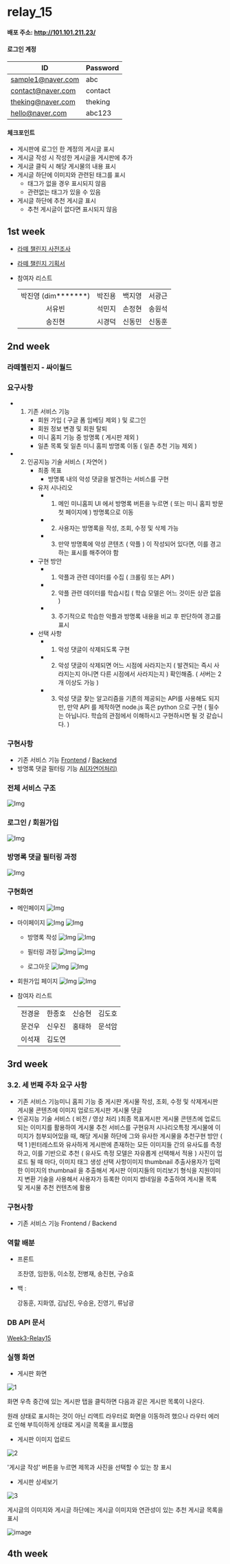 # relay_15

#### 배포 주소: http://101.101.211.23/

#### 로그인 계정

| ID                | Password |
| ----------------- | -------- |
| sample1@naver.com | abc      |
| contact@naver.com | contact  |
| theking@naver.com | theking  |
| hello@naver.com   | abc123   |

#### 체크포인트

- 게시판에 로그인 한 계정의 게시글 표시
- 게시글 작성 시 작성한 게시글을 게시판에 추가
- 게시글 클릭 시 해당 게시물의 내용 표시
- 게시글 하단에 이미지와 관련된 태그를 표시
  - 태그가 없을 경우 표시되지 않음
  - 관련없는 태그가 있을 수 있음
- 게시글 하단에 추천 게시글 표시
  - 추천 게시글이 없다면 표시되지 않음

## 1st week

- [라떼 챌린지 사전조사](https://github.com/boostcamp-2020/relay_15/blob/master/latte_challenge_pilot.md)
- [라떼 챌린지 기획서](https://github.com/boostcamp-2020/relay_15/blob/master/latte_challenge_%20proposal.md)

- 참여자 리스트

  |                        |        |        |        |
  | :--------------------: | :----: | :----: | :----: |
  | 박진영 (dim**\*\*\***) | 박진용 | 백지영 | 서광근 |
  |         서유빈         | 석민지 | 손정현 | 송원석 |
  |         송진현         | 시경덕 | 신동민 | 신동훈 |

## 2nd week

### 라떼첼린지 - 싸이월드

### 요구사항

- 1. 기존 서비스 기능
     - 회원 가입 ( 구글 폼 임베딩 제외 ) 및 로그인
     - 회원 정보 변경 및 회원 탈퇴
     - 미니 홈피 기능 중 방명록 ( 게시판 제외 )
     - 일촌 목록 및 일촌 미니 홈피 방명록 이동 ( 일촌 추천 기능 제외 )
- 2. 인공지능 기술 서비스 ( 자연어 )
     - 최종 목표
       - 방명록 내의 악성 댓글을 발견하는 서비스를 구현
     - 유저 시나리오
       - 1. 메인 미니홈피 UI 에서 방명록 버튼을 누르면 ( 또는 미니 홈피 방문 첫 페이지에 ) 방명록으로 이동
       - 2. 사용자는 방명록을 작성, 조회, 수정 및 삭제 가능
       - 3. 만약 방명록에 악성 콘텐츠 ( 악플 ) 이 작성되어 있다면, 이를 경고하는 표시를 해주어야 함
     - 구현 방안
       - 1. 악플과 관련 데이터를 수집 ( 크롤링 또는 API )
       - 2. 악플 관련 데이터를 학습시킴 ( 학습 모델은 어느 것이든 상관 없음 )
       - 3. 주기적으로 학습한 악플과 방명록 내용을 비교 후 판단하여 경고를 표시
     - 선택 사항
       - 1. 악성 댓글이 삭제되도록 구현
       - 2. 악성 댓글이 삭제되면 어느 시점에 사라지는지 ( 발견되는 즉시 사라지는지 아니면 다른 시점에서 사라지는지 ) 확인해줌.
            ( 서버는 2 개 이상도 가능 )
       - 3. 악성 댓글 찾는 알고리즘을 기존의 제공되는 API를 사용해도 되지만,
            만약 API 를 제작하면 node.js 혹은 python 으로 구현
            ( 필수는 아닙니다. 학습의 관점에서 이해하시고 구현하시면 될 것 같습니다. )

### 구현사항

- 기존 서비스 기능 [Frontend](https://github.com/wooojini/relay_15/tree/master/front-end) / [Backend](https://github.com/wooojini/relay_15/blob/master/back-end/README.md)
- 방명록 댓글 필터링 기능 [AI(자연어처리)](https://github.com/wooojini/relay_15/blob/master/ai/README.md)

### 전체 서비스 구조

![Img](https://github.com/wooojini/relay_15/blob/master/img/service.jpeg?raw=true)

### 로그인 / 회원가입

![Img](https://github.com/wooojini/relay_15/blob/master/img/login_signup.png?raw=true)

### 방명록 댓글 필터링 과정

![Img](https://github.com/wooojini/relay_15/blob/master/img/filtering_.jpeg?raw=true)

### 구현화면

- 메인페이지
  ![Img](https://github.com/wooojini/relay_15/blob/master/img/main_page.PNG?raw=true)

- 마이페이지
  ![Img](https://github.com/wooojini/relay_15/blob/master/img/mypage_1.PNG?raw=true)
  ![Img](https://github.com/wooojini/relay_15/blob/master/img/mypage_3.PNG?raw=true)

  - 방명록 작성
    ![Img](https://github.com/wooojini/relay_15/blob/master/img/mypage_4.PNG?raw=true)
    ![Img](https://github.com/wooojini/relay_15/blob/master/img/mypage_5.PNG?raw=true)

  - 필터링 과정
    ![Img](https://github.com/wooojini/relay_15/blob/master/img/mypage_6.PNG?raw=true)
    ![Img](https://github.com/wooojini/relay_15/blob/master/img/mypage_7.PNG?raw=true)

  - 로그아웃
    ![Img](https://github.com/wooojini/relay_15/blob/master/img/mypage_1.PNG?raw=true)
    ![Img](https://github.com/wooojini/relay_15/blob/master/img/mypage_logout.PNG?raw=true)

- 회원가입 페이지
  ![Img](https://github.com/wooojini/relay_15/blob/master/img/signup_page.PNG?raw=true)
  ![Img](https://github.com/wooojini/relay_15/blob/master/img/signup_page_2.PNG?raw=true)

* 참여자 리스트

  |        |        |        |        |
  | :----: | :----: | :----: | :----: |
  | 전경윤 | 한종호 | 신승현 | 김도호 |
  | 문건우 | 신우진 | 홍태하 | 문석암 |
  | 이석재 | 김도연 |

## 3rd week

### **3.2. 세 번째 주차 요구 사항**

- 기존 서비스 기능미니 홈피 기능 중 게시판 게시물 작성, 조회, 수정 및 삭제게시판 게시물 콘텐츠에 이미지 업로드게시판 게시물 댓글
- 인공지능 기술 서비스 ( 비전 / 영상 처리 )최종 목표게시판 게시물 콘텐츠에 업로드 되는 이미지를 활용하여 게시물 추천 서비스를 구현유저 시나리오특정 게시물에 이미지가 첨부되어있을 때, 해당 게시물 하단에 그와 유사한 게시물을 추천구현 방안 ( 택 1 )핀터레스트와 유사하게 게시판에 존재하는 모든 이미지들 간의 유사도를 측정하고, 이를 기반으로 추천 ( 유사도 측정 모델은 자유롭게 선택해서 적용 ) 사진이 업로드 될 때 마다, 이미지 태그 생성 선택 사항이미지 thumbnail 추출사용자가 입력한 이미지의 thumbnail 을 추출해서 게시판 이미지들의 미리보기 형식을 지원이미지 변환 기술을 사용해서 사용자가 등록한 이미지 썸네일을 추출하여 게시물 목록 및 게시물 추천 컨텐츠에 활용

### 구현사항

- 기존 서비스 기능 Frontend / Backend

### 역할 배분

- 프론트

  조찬영, 임한동, 이소정, 전병재, 송진현, 구승효

- 백 :

  강동훈, 지화영, 김남진, 우승윤, 진영기, 류남광

### DB API 문서

[Week3-Relay15](https://docs.google.com/spreadsheets/d/15Ye5YN6SzAOdF8uzjuVc3KFLg3-Tn4WTtu22hIsSD9s/edit?usp=drive_web&ouid=100439240209536106378)

### 실행 화면

- 게시판 화면

![1](https://user-images.githubusercontent.com/49899406/90241318-c5cf9400-de65-11ea-878e-61912639c10f.png)

화면 우측 중간에 있는 게시판 탭을 클릭하면 다음과 같은 게시판 목록이 나온다.

원래 상태로 표시하는 것이 아닌 리액트 라우터로 화면을 이동하려 했으나 라우터 에러로 인해 부득이하게 상태로 게시글 목록을 표시했음

- 게시판 이미지 업로드

![2](https://user-images.githubusercontent.com/49899406/90241323-c6682a80-de65-11ea-95b2-46cdb7c47646.png)

'게시글 작성' 버튼을 누르면 제목과 사진을 선택할 수 있는 창 표시

- 게시판 상세보기

![3](https://user-images.githubusercontent.com/49899406/90241325-c7995780-de65-11ea-8b7a-d2514378bc4c.png)

게시글의 이미지와 게시글 하단에는 게시글 이미지와 연관성이 있는 추천 게시글 목록을 표시

![image](https://user-images.githubusercontent.com/49899406/90241574-4bebda80-de66-11ea-8e55-22a6b05274f7.png)

## 4th week
